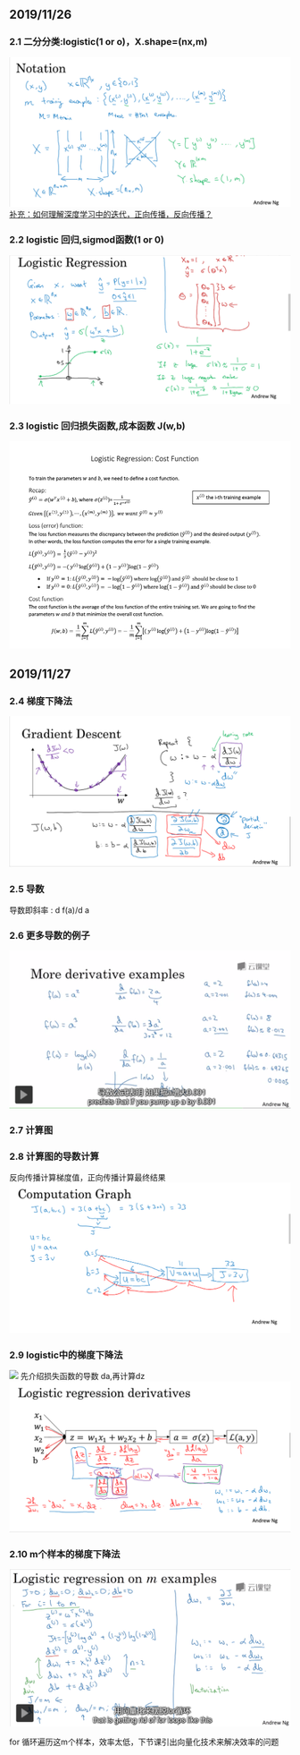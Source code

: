 ## 2019/11/26

### 2.1 二分分类:logistic(1 or o)，X.shape=(nx,m)
![](Images/mn.png)
[补充：如何理解深度学习中的迭代，正向传播，反向传播？](https://www.zhihu.com/question/356580249)

### 2.2 logistic 回归,sigmod函数(1 or 0)
![](Images/sigmod函数.png)

### 2.3 logistic 回归损失函数,成本函数 J(w,b)
![](Images/成本函数.png)


## 2019/11/27

### 2.4 梯度下降法
![](Images/梯度下降法.png)


### 2.5 导数 

导数即斜率 : d f(a)/d a

### 2.6 更多导数的例子

![](Images/更多导数的例子.png)

### 2.7 计算图
### 2.8 计算图的导数计算

反向传播计算梯度值，正向传播计算最终结果
![](Images/计算图.png)

### 2.9 logistic中的梯度下降法
![](Images/logistic公式.png)
先介绍损失函数的导数 da,再计算dz
![](Images/logistic中的梯度下降法.png)


### 2.10 m个样本的梯度下降法 

![](Images/m个样本的梯度下降法.png)

for 循环遍历这m个样本，效率太低，下节课引出向量化技术来解决效率的问题
